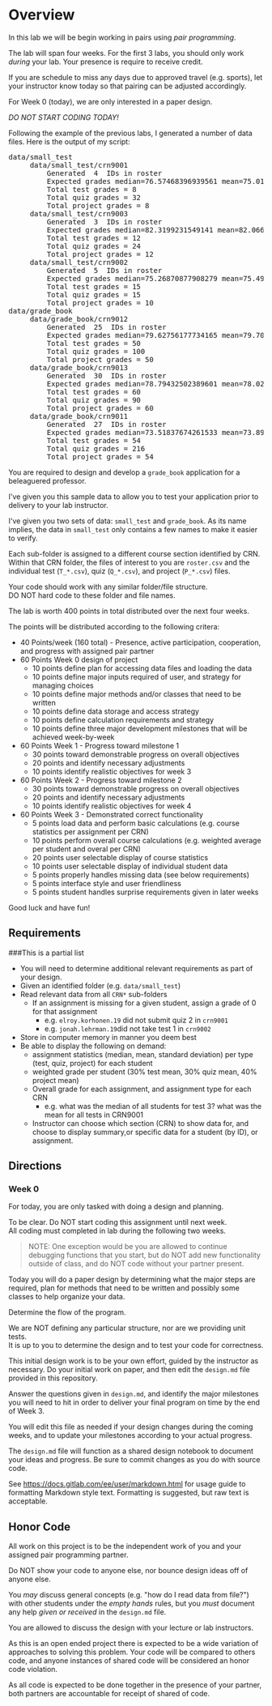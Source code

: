 # Overview

In this lab we will be begin working in pairs using *pair programming*.

The lab will span four weeks.
For the first 3 labs, you should only work *during* your lab.
Your presence is require to receive credit.

If you are schedule to miss any days due to approved travel (e.g. sports), 
let your instructor know today so that pairing can be adjusted accordingly.


For Week 0 (today), we are only interested in a paper design.

*DO NOT START CODING TODAY!*

Following the example of the previous labs, I generated a number of data files.
Here is the output of my script:
<pre>
data/small_test
	 data/small_test/crn9001
         Generated  4  IDs in roster
         Expected grades median=76.57468396939561 mean=75.01162250194021 s.d.=9.767205923317595
         Total test grades = 8
         Total quiz grades = 32
         Total project grades = 8
	 data/small_test/crn9003
         Generated  3  IDs in roster
         Expected grades median=82.3199231549141 mean=82.06686742264871 s.d.=10.842371538764246
         Total test grades = 12
         Total quiz grades = 24
         Total project grades = 12
	 data/small_test/crn9002
         Generated  5  IDs in roster
         Expected grades median=75.26870877908279 mean=75.49302521750093 s.d.=4.730386792380698
         Total test grades = 15
         Total quiz grades = 15
         Total project grades = 10
data/grade_book
	 data/grade_book/crn9012
         Generated  25  IDs in roster
         Expected grades median=79.62756177734165 mean=79.70413541752896 s.d.=4.286219608916005
         Total test grades = 50
         Total quiz grades = 100
         Total project grades = 50
	 data/grade_book/crn9013
         Generated  30  IDs in roster
         Expected grades median=78.79432502389601 mean=78.0251644848876 s.d.=7.536109131756
         Total test grades = 60
         Total quiz grades = 90
         Total project grades = 60
	 data/grade_book/crn9011
         Generated  27  IDs in roster
         Expected grades median=73.51837674261533 mean=73.89715673859222 s.d.=5.325753510701368
         Total test grades = 54
         Total quiz grades = 216
         Total project grades = 54
</pre>


You are required to design and develop a `grade_book` application for a 
beleaguered professor.

I've given you this sample data to allow you to test 
your application prior to delivery to your lab instructor.

I've given you two sets of data: `small_test` and `grade_book`.
As its name implies, the data in `small_test` only contains a few names to make it easier to verify.

Each sub-folder is assigned to a different course section identified by CRN.
Within that CRN folder, the files of interest to you are `roster.csv` and the 
individual test (`T_*.csv`), quiz (`Q_*.csv`), and project (`P_*.csv`) files.

Your code should work with any similar folder/file structure.  
DO NOT hard code to these folder and file names.

The lab is worth 400 points in total distributed over the next four weeks.

The points will be distributed according to the following critera:

- 40 Points/week (160 total) - Presence, active participation, cooperation, and progress with assigned pair partner
- 60 Points Week 0 design of project
  * 10 points define plan for accessing data files and loading the data
  * 10 points define major inputs required of user, and strategy for managing choices 
  * 10 points define major methods and/or classes that need to be written
  * 10 points define data storage and access strategy
  * 10 points define calculation requirements and strategy
  * 10 points define three major development milestones that will be achieved week-by-week
- 60 Points Week 1 - Progress toward milestone 1
  * 30 points toward demonstrable progress on overall objectives
  * 20 points and identify necessary adjustments
  * 10 points identify realistic objectives for week 3
- 60 Points Week 2 - Progress toward milestone 2
  * 30 points toward demonstrable progress on overall objectives
  * 20 points and identify necessary adjustments
  * 10 points identify realistic objectives for week 4
- 60 Points Week 3 - Demonstrated correct functionality
  *  5 points load data and perform basic calculations (e.g. course statistics per assignment per CRN)
  * 10 points perform overall course calculations (e.g. weighted average per student and overal per CRN)
  * 20 points user selectable display of course statistics
  * 10 points user selectable display of individual student data 
  *  5 points properly handles missing data (see below requirements)
  *  5 points interface style and user friendliness
  *  5 points student handles surprise requirements given in later weeks
  
Good luck and have fun!

## Requirements

 ###This is a partial list
 * You will need to determine additional relevant requirements as part of your design.
 * Given an identified folder (e.g. `data/small_test`)
 * Read relevant data from all `CRN*` sub-folders
   * If an assignment is missing for a given student, assign a grade of 0 for that assignment
     * e.g. `elroy.korhonen.19` did not submit quiz 2 in `crn9001`
     * e.g. `jonah.lehrman.19`did not take test 1 in `crn9002`
 * Store in computer memory in manner you deem best 
 * Be able to display the following on demand:
   * assignment statistics (median, mean, standard deviation) per type (test, quiz, project) for each student
   * weighted grade per student (30% test mean, 30% quiz  mean, 40% project mean)
   * Overall grade for each assignment, and assignment type for each CRN 
      * e.g. what was the median of all students for test 3?  what was the mean for all tests in CRN9001
   * Instructor can choose which section (CRN) to show data for, and choose to display summary,or specific data
   for a student (by ID), or assignment.
   
## Directions

### Week 0

For today, you are only tasked with doing a design and planning.

To be clear.  Do NOT start coding this assignment until next week.   
All coding must completed in lab during the following two weeks. 
> NOTE: One exception would be you are allowed to continue debugging functions that you start,
> but do NOT add new functionality outside of class, and do NOT code without your partner present.

Today you will do a paper design by determining what the major steps are required, plan for methods that need to be 
written and possibly some classes to help organize your data.

Determine the flow of the program.

We are NOT defining any particular structure, nor are we providing unit tests.  
It is up to you to determine the design and to test your code for correctness.

This initial design work is to be your own effort, guided by the instructor as necessary.
Do your initial work on paper, and then edit the `design.md` file provided in this repository.

Answer the questions given in `design.md`, and identify the major milestones you will need to hit in order to deliver 
your final program on time by the end of Week 3.

You will edit this file as needed if your design changes during the coming weeks, and to update your milestones 
according to your actual progress.

The `design.md` file will function as a shared design notebook to document your ideas and progress.
Be sure to commit changes as you do with source code.

See https://docs.gitlab.com/ee/user/markdown.html for usage guide to formatting Markdown style text.
Formatting is suggested, but raw text is acceptable.


## Honor Code 

All work on this project is to be the independent work of you and your assigned pair programming partner.

Do NOT show your code to anyone else, nor bounce design ideas off of anyone else.

You *may* discuss general concepts (e.g. "how do I read data from file?") with other students under the 
*empty hands* rules, but you *must* document any help *given or received* in the `design.md` file. 

You are allowed to discuss the design with your lecture or lab instructors.

As this is an open ended project there is expected to be a wide variation of approaches to solving this problem.
Your code will be compared to others code, 
and anyone instances of shared code will be considered an honor code violation.

As all code is expected to be done together in the presence of your partner, 
both partners are accountable for receipt of shared of code.



